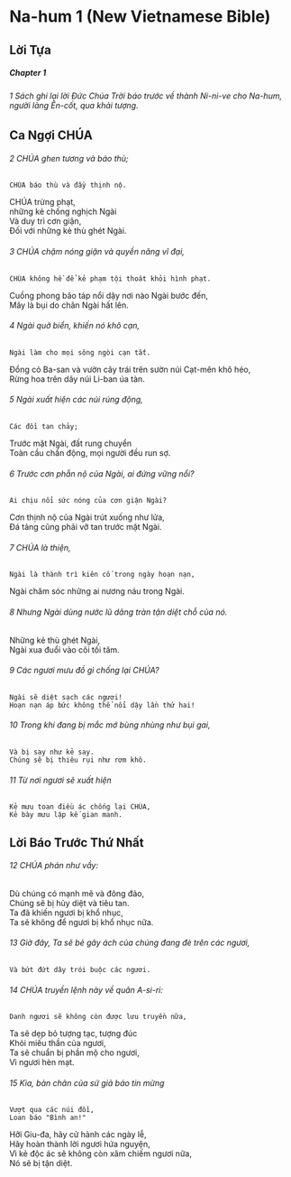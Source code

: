 
# Na-hum 1 (New Vietnamese Bible)
## Lời Tựa

##### Chapter 1
###### 1 Sách ghi lại lời Đức Chúa Trời báo trước về thành Ni-ni-ve cho Na-hum, người làng Ên-cốt, qua khải tượng.

## Ca Ngợi CHÚA

###### 2 CHÚA ghen tương và báo thù;  
    CHÚA báo thù và đầy thịnh nộ.  
CHÚA trừng phạt,  
    những kẻ chống nghịch Ngài  
Và duy trì cơn giận,  
    Đối với những kẻ thù ghét Ngài.  

###### 3 CHÚA chậm nóng giận và quyền năng vĩ đại,  
    CHÚA không hề để kẻ phạm tội thoát khỏi hình phạt.  
Cuồng phong bão táp nổi dậy nơi nào Ngài bước đến,  
    Mây là bụi do chân Ngài hất lên.  

###### 4 Ngài quở biển, khiến nó khô cạn,  
    Ngài làm cho mọi sông ngòi cạn tắt.  
Đồng cỏ Ba-san và vườn cây trái trên sườn núi Cạt-mên khô héo,  
    Rừng hoa trên dãy núi Li-ban úa tàn.  

###### 5 Ngài xuất hiện các núi rúng động,  
    Các đồi tan chảy;  
Trước mặt Ngài, đất rung chuyển  
    Toàn cầu chấn động, mọi người đều run sợ.  

###### 6 Trước cơn phẫn nộ của Ngài, ai đứng vững nổi?  
    Ai chịu nổi sức nóng của cơn giận Ngài?  
Cơn thịnh nộ của Ngài trút xuống như lửa,  
    Đá tảng cũng phải vỡ tan trước mặt Ngài.  

###### 7 CHÚA là thiện,  
    Ngài là thành trì kiên cố trong ngày hoạn nạn,  
Ngài chăm sóc những ai nương náu trong Ngài.  

###### 8     Nhưng Ngài dùng nước lũ dâng tràn tận diệt chỗ của nó.  
Những kẻ thù ghét Ngài,  
    Ngài xua đuổi vào cõi tối tăm.  

###### 9 Các ngươi mưu đồ gì chống lại CHÚA?  
    Ngài sẽ diệt sạch các ngươi!  
    Hoạn nạn áp bức không thể nổi dậy lần thứ hai!  

###### 10 Trong khi đang bị mắc mớ bùng nhùng như bụi gai,  
    Và bị say như kẻ say.  
    Chúng sẽ bị thiêu rụi như rơm khô.  

###### 11 Từ nơi ngươi sẽ xuất hiện  
    Kẻ mưu toan điều ác chống lại CHÚA,  
    Kẻ bày mưu lập kế gian manh.

## Lời Báo Trước Thứ Nhất

###### 12 CHÚA phán như vầy:
Dù chúng có mạnh mẽ và đông đảo,  
    Chúng sẽ bị hủy diệt và tiêu tan.  
Ta đã khiến ngươi bị khổ nhục,  
    Ta sẽ không để ngươi bị khổ nhục nữa.  

###### 13 Giờ đây, Ta sẽ bẻ gãy ách của chúng đang đè trên các ngươi,  
    Và bứt đứt dây trói buộc các ngươi.  

###### 14 CHÚA truyền lệnh này về quân A-si-ri:  
    Danh ngươi sẽ không còn được lưu truyền nữa,  
Ta sẽ dẹp bỏ tượng tạc, tượng đúc  
    Khỏi miếu thần của ngươi,  
Ta sẽ chuẩn bị phần mộ cho ngươi,  
    Vì ngươi hèn mạt.  

###### 15 Kìa, bàn chân của sứ giả báo tin mừng  
    Vượt qua các núi đồi,  
    Loan báo "Bình an!"  
Hỡi Giu-đa, hãy cử hành các ngày lễ,  
    Hãy hoàn thành lời ngươi hứa nguyện,  
Vì kẻ độc ác sẽ không còn xâm chiếm ngươi nữa,  
    Nó sẽ bị tận diệt.


